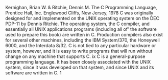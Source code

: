 ﻿Kernighan, Brian W. & Ritchie, Dennis M.  The C Programming Language, Prentice Hall, Inc. Englewood Cliffs, New Jersey, 1978 
C was originally designed for and implemented on the UNIX operating system on the DEC PDP-11 by Dennis Ritchie. The operating system, the C compiler, and essentially all UNIX applications programs (including all of' the software used to prepare this book) are written in C. Production compilers also exist for several other machines, including the IBM System/370, the Honeywell 6000, and the Interdata 8/32. C is not tied to any particular hardware or system, however, and it is easy to write programs that will run without change on any machine that supports C. ix
C is a general-purpose programming language. It has been closely associated with the UNIX system, since it was developed on that system, and since UNIX and its software are written in C. 1
